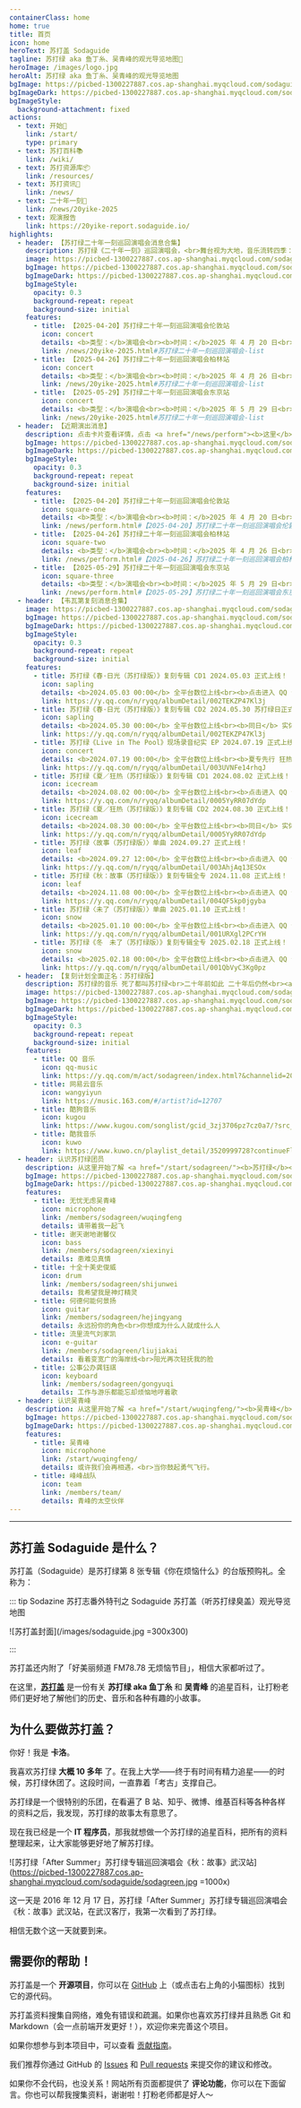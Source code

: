 ```yaml
---
containerClass: home
home: true
title: 首页
icon: home
heroText: 苏打盖 Sodaguide
tagline: 苏打绿 aka 鱼丁糸、吴青峰的观光导览地图🧭
heroImage: /images/logo.jpg
heroAlt: 苏打绿 aka 鱼丁糸、吴青峰的观光导览地图
bgImage: https://picbed-1300227887.cos.ap-shanghai.myqcloud.com/sodaguide/bg/4-light.svg
bgImageDark: https://picbed-1300227887.cos.ap-shanghai.myqcloud.com/sodaguide/bg/4-dark.svg
bgImageStyle:
  background-attachment: fixed
actions:
  - text: 开始🎸
    link: /start/
    type: primary
  - text: 苏打百科📚
    link: /wiki/
  - text: 苏打资源库📦
    link: /resources/
  - text: 苏打资讯📰
    link: /news/
  - text: 二十年一刻🎤
    link: /news/20yike-2025
  - text: 观演报告
    link: https://20yike-report.sodaguide.io/
highlights:
  - header: 【苏打绿二十年一刻巡回演唱会消息合集】
    description: 苏打绿《二十年一刻》巡回演唱会，<br>舞台视为大地，音乐流转四季：<br>日光里苏醒、狂热中躁动、故事里多愁、未了的磅礴，<br>在那奇幻的魔方世界里，片刻永恒，寻回二十年的过去与现在。<br><a href="https://weibo.com/u/7889590866" target="_blank"><b>微博</b></a>、<a href="https://www.facebook.com/20thSG.Tour" target="_blank"><b>Facebook</b></a>、<a href="https://www.instagram.com/sodagreen.20th/" target="_blank"><b>Instagram</b></a>、<a href="https://www.xiaohongshu.com/user/profile/5ff1b5b1000000000100511c" target="_blank"><b>小红书</b></a>、<a href="https://space.bilibili.com/3546653889923355" target="_blank"><b>Bilibili</b></a>
    image: https://picbed-1300227887.cos.ap-shanghai.myqcloud.com/sodaguide/bg/ershinianyike.jpg
    bgImage: https://picbed-1300227887.cos.ap-shanghai.myqcloud.com/sodaguide/bg/ershinianyike.jpg
    bgImageDark: https://picbed-1300227887.cos.ap-shanghai.myqcloud.com/sodaguide/bg/ershinianyike.jpg
    bgImageStyle:
      opacity: 0.3
      background-repeat: repeat
      background-size: initial
    features:
      - title: 【2025-04-20】苏打绿二十年一刻巡回演唱会伦敦站
        icon: concert
        details: <b>类型：</b>演唱会<br><b>时间：</b>2025 年 4 月 20 日<br><b>地点：</b>OVO Arena Wembley<br><b>演出信息：</b>无<br><b>开票时间：</b>已开票<br><b>票价：</b>无<br><b>购票平台：</b>无
        link: /news/20yike-2025.html#苏打绿二十年一刻巡回演唱会-list
      - title: 【2025-04-26】苏打绿二十年一刻巡回演唱会柏林站
        icon: concert
        details: <b>类型：</b>演唱会<br><b>时间：</b>2025 年 4 月 26 日<br><b>地点：</b>Tempodrom<br><b>演出信息：</b>无<br><b>开票时间：</b>已开票<br><b>票价：</b>无<br><b>购票平台：</b>无
        link: /news/20yike-2025.html#苏打绿二十年一刻巡回演唱会-list
      - title: 【2025-05-29】苏打绿二十年一刻巡回演唱会东京站
        icon: concert
        details: <b>类型：</b>演唱会<br><b>时间：</b>2025 年 5 月 29 日<br><b>地点：</b>日本武道館<br><b>演出信息：</b>无<br><b>开票时间：</b>已开票<br><b>票价：</b>无<br><b>购票平台：</b>无
        link: /news/20yike-2025.html#苏打绿二十年一刻巡回演唱会-list
  - header: 【近期演出消息】
    description: 点击卡片查看详情，点击 <a href="/news/perform"><b>这里</b></a> 查看更多
    bgImage: https://picbed-1300227887.cos.ap-shanghai.myqcloud.com/sodaguide/bg/perform2023.jpg
    bgImageDark: https://picbed-1300227887.cos.ap-shanghai.myqcloud.com/sodaguide/bg/perform2023.jpg
    bgImageStyle:
      opacity: 0.3
      background-repeat: repeat
      background-size: initial
    features:
      - title: 【2025-04-20】苏打绿二十年一刻巡回演唱会伦敦站
        icon: square-one
        details: <b>类型：</b>演唱会<br><b>时间：</b>2025 年 4 月 20 日<br><b>地点：</b>OVO Arena Wembley<br><b>演出信息：</b>无<br><b>开票时间：</b>已开票<br><b>票价：</b>无<br><b>购票平台：</b>无
        link: /news/perform.html#【2025-04-20】苏打绿二十年一刻巡回演唱会伦敦站-苏打绿
      - title: 【2025-04-26】苏打绿二十年一刻巡回演唱会柏林站
        icon: square-two
        details: <b>类型：</b>演唱会<br><b>时间：</b>2025 年 4 月 26 日<br><b>地点：</b>Tempodrom<br><b>演出信息：</b>无<br><b>开票时间：</b>已开票<br><b>票价：</b>无<br><b>购票平台：</b>无
        link: /news/perform.html#【2025-04-26】苏打绿二十年一刻巡回演唱会柏林站-苏打绿
      - title: 【2025-05-29】苏打绿二十年一刻巡回演唱会东京站
        icon: square-three
        details: <b>类型：</b>演唱会<br><b>时间：</b>2025 年 5 月 29 日<br><b>地点：</b>日本武道館<br><b>演出信息：</b>无<br><b>开票时间：</b>已开票<br><b>票价：</b>无<br><b>购票平台：</b>无
        link: /news/perform.html#【2025-05-29】苏打绿二十年一刻巡回演唱会东京站-苏打绿
  - header: 【韦瓦第复刻消息合集】
    image: https://picbed-1300227887.cos.ap-shanghai.myqcloud.com/sodaguide/bg/fuke-vivaldi-album.jpg
    bgImage: https://picbed-1300227887.cos.ap-shanghai.myqcloud.com/sodaguide/bg/fuke-vivaldi-concept.jpg
    bgImageDark: https://picbed-1300227887.cos.ap-shanghai.myqcloud.com/sodaguide/bg/fuke-vivaldi-concept.jpg
    bgImageStyle:
      opacity: 0.3
      background-repeat: repeat
      background-size: initial
    features:
      - title: 苏打绿《春·日光（苏打绿版）》复刻专辑 CD1 2024.05.03 正式上线！
        icon: sapling
        details: <b>2024.05.03 00:00</b> 全平台数位上线<br><b>点击进入 QQ 音乐收听链接</b>
        link: https://y.qq.com/n/ryqq/albumDetail/002TEKZP47Kl3j
      - title: 苏打绿《春·日光（苏打绿版）》复刻专辑 CD2 2024.05.30 苏打绿日正式上线！
        icon: sapling
        details: <b>2024.05.30 00:00</b> 全平台数位上线<br><b>同日</b> 实体正式发行<br><b>点击进入 QQ 音乐收听链接</b>
        link: https://y.qq.com/n/ryqq/albumDetail/002TEKZP47Kl3j
      - title: 苏打绿《Live in The Pool》现场录音纪实 EP 2024.07.19 正式上线！
        icon: concert
        details: <b>2024.07.19 00:00</b> 全平台数位上线<br><b>夏专先行 狂热现场</b><br><b>点击进入 QQ 音乐收听链接</b>
        link: https://y.qq.com/n/ryqq/albumDetail/003UVNFe14rhqJ
      - title: 苏打绿《夏／狂热（苏打绿版）》复刻专辑 CD1 2024.08.02 正式上线！
        icon: icecream
        details: <b>2024.08.02 00:00</b> 全平台数位上线<br><b>点击进入 QQ 音乐收听链接</b>
        link: https://y.qq.com/n/ryqq/albumDetail/0005YyRR07dYdp
      - title: 苏打绿《夏／狂热（苏打绿版）》复刻专辑 CD2 2024.08.30 正式上线！
        icon: icecream
        details: <b>2024.08.30 00:00</b> 全平台数位上线<br><b>同日</b> 实体正式发行<br><b>点击进入 QQ 音乐收听链接</b>
        link: https://y.qq.com/n/ryqq/albumDetail/0005YyRR07dYdp
      - title: 苏打绿〈故事（苏打绿版）〉单曲 2024.09.27 正式上线！
        icon: leaf
        details: <b>2024.09.27 12:00</b> 全平台数位上线<br><b>点击进入 QQ 音乐收听链接</b>
        link: https://y.qq.com/n/ryqq/albumDetail/003AhjAq13ESOx
      - title: 苏打绿《秋：故事（苏打绿版）》复刻专辑全专 2024.11.08 正式上线！
        icon: leaf
        details: <b>2024.11.08 00:00</b> 全平台数位上线<br><b>点击进入 QQ 音乐收听链接</b>
        link: https://y.qq.com/n/ryqq/albumDetail/004QF5kp0jgyba
      - title: 苏打绿〈未了（苏打绿版）〉单曲 2025.01.10 正式上线！
        icon: snow
        details: <b>2025.01.10 00:00</b> 全平台数位上线<br><b>点击进入 QQ 音乐收听链接</b>
        link: https://y.qq.com/n/ryqq/albumDetail/001URXgl2PCrYH
      - title: 苏打绿《冬　未了（苏打绿版）》复刻专辑全专 2025.02.18 正式上线！
        icon: snow
        details: <b>2025.02.18 00:00</b> 全平台数位上线<br><b>点击进入 QQ 音乐收听链接</b>
        link: https://y.qq.com/n/ryqq/albumDetail/001QbVyC3Kg0pz
  - header: 【复刻计划全面正名：苏打绿版】
    description: 苏打绿的音乐 死了都叫苏打绿<br>二十年前如此 二十年后仍然<br><a href="/start/sodagreen/oaeen.html#复刻计划"><b>什么是复刻计划？</b></a>
    image: https://picbed-1300227887.cos.ap-shanghai.myqcloud.com/sodaguide/bg/sodaversion.jpg
    bgImage: https://picbed-1300227887.cos.ap-shanghai.myqcloud.com/sodaguide/bg/sodaversion.jpg
    bgImageDark: https://picbed-1300227887.cos.ap-shanghai.myqcloud.com/sodaguide/bg/sodaversion.jpg
    bgImageStyle:
      opacity: 0.3
      background-repeat: repeat
      background-size: initial
    features:
      - title: QQ 音乐
        icon: qq-music
        link: https://y.qq.com/m/act/sodagreen/index.html?&channelid=200501158&ADTAG=hz_wb_neirong72keep_cid=1
      - title: 网易云音乐
        icon: wangyiyun
        link: https://music.163.com/#/artist?id=12707
      - title: 酷狗音乐
        icon: kugou
        link: https://www.kugou.com/songlist/gcid_3zj3706pz7cz0a7/?src_cid=3zj3706pz7cz0a7&chl=link&kgsscty1=link
      - title: 酷我音乐
        icon: kuwo
        link: https://www.kuwo.cn/playlist_detail/3520999728?continueFlag=71a4366dbfa42f32ca48461ec1db7a1d
  - header: 认识苏打绿团员
    description: 从这里开始了解 <a href="/start/sodagreen/"><b>苏打绿</b></a> 团员
    bgImage: https://picbed-1300227887.cos.ap-shanghai.myqcloud.com/sodaguide/bg/3-light.svg
    bgImageDark: https://picbed-1300227887.cos.ap-shanghai.myqcloud.com/sodaguide/bg/3-dark.svg
    features:
      - title: 无忧无虑吴青峰
        icon: microphone
        link: /members/sodagreen/wuqingfeng
        details: 请带着我一起飞
      - title: 谢天谢地谢馨仪
        icon: bass
        link: /members/sodagreen/xiexinyi
        details: 患难见真情
      - title: 十全十美史俊威
        icon: drum
        link: /members/sodagreen/shijunwei
        details: 我希望我是神灯精灵
      - title: 何德何能何景扬
        icon: guitar
        link: /members/sodagreen/hejingyang
        details: 永远扮你的角色<br>你想成为什么人就成什么人
      - title: 流里流气刘家凯
        icon: e-guitar
        link: /members/sodagreen/liujiakai
        details: 看着变宽广的海岸线<br>阳光再次轻抚我的脸
      - title: 公事公办龚钰祺
        icon: keyboard
        link: /members/sodagreen/gongyuqi
        details: 工作与游乐都能忘却烦恼地哼着歌
  - header: 认识吴青峰
    description: 从这里开始了解 <a href="/start/wuqingfeng/"><b>吴青峰</b></a>
    bgImage: https://picbed-1300227887.cos.ap-shanghai.myqcloud.com/sodaguide/bg/6-light.svg
    bgImageDark: https://picbed-1300227887.cos.ap-shanghai.myqcloud.com/sodaguide/bg/6-dark.svg
    features:
      - title: 吴青峰
        icon: microphone
        link: /start/wuqingfeng/
        details: 或许我们会再相遇，<br>当你鼓起勇气飞行。
      - title: 峰峰战队
        icon: team
        link: /members/team/
        details: 青峰的太空伙伴
---
```


---

## 苏打盖 Sodaguide 是什么？

苏打盖（Sodaguide）是苏打绿第 8 张专辑《你在烦恼什么》的台版预购礼。全称为：

::: tip Sodazine 苏打志番外特刊之 Sodaguide 苏打盖（听苏打绿臭盖）观光导览地图

![苏打盖封面](/images/sodaguide.jpg =300x300)

:::

苏打盖还内附了「好美丽频道 FM78.78 无烦恼节目」，相信大家都听过了。

在这里，[**苏打盖**](/) 是一份有关 **苏打绿 aka 鱼丁糸** 和 **吴青峰** 的追星百科，让打粉老师们更好地了解他们的历史、音乐和各种有趣的小故事。

## 为什么要做苏打盖？

你好！我是 **卡洛**。

我喜欢苏打绿 **大概 10 多年** 了。在我上大学——终于有时间有精力追星——的时候，苏打绿休团了。这段时间，一直靠着「考古」支撑自己。

苏打绿是一个很特别的乐团，在看遍了 B 站、知乎、微博、维基百科等各种各样的资料之后，我发现，苏打绿的故事太有意思了。

现在我已经是一个 **IT 程序员**，那我就想做一个苏打绿的追星百科，把所有的资料整理起来，让大家能够更好地了解苏打绿。

![苏打绿「After Summer」苏打绿专辑巡回演唱会《秋：故事》武汉站](https://picbed-1300227887.cos.ap-shanghai.myqcloud.com/sodaguide/sodagreen.jpg =1000x)

这一天是 2016 年 12 月 17 日，苏打绿「After Summer」苏打绿专辑巡回演唱会《秋：故事》武汉站，在武汉客厅，我第一次看到了苏打绿。

相信无数个这一天就要到来。

## 需要你的帮助！

苏打盖是一个 **开源项目**，你可以在 [GitHub](https://github.com/kaluojushi/sodaguide) 上（或点击右上角的小猫图标）找到它的源代码。

苏打盖资料搜集自网络，难免有错误和疏漏。如果你也喜欢苏打绿并且熟悉 Git 和 Markdown（会一点前端开发更好！），欢迎你来完善这个项目。

如果你想参与到本项目中，可以查看 [贡献指南](/about/contribution)。

我们推荐你通过 GitHub 的 [Issues](https://github.com/kaluojushi/sodaguide/issues) 和 [Pull requests](https://github.com/kaluojushi/sodaguide/pulls) 来提交你的建议和修改。

如果你不会代码，也没关系！网站所有页面都提供了 **评论功能**，你可以在下面留言。你也可以帮我搜集资料，谢谢啦！打粉老师都是好人～
